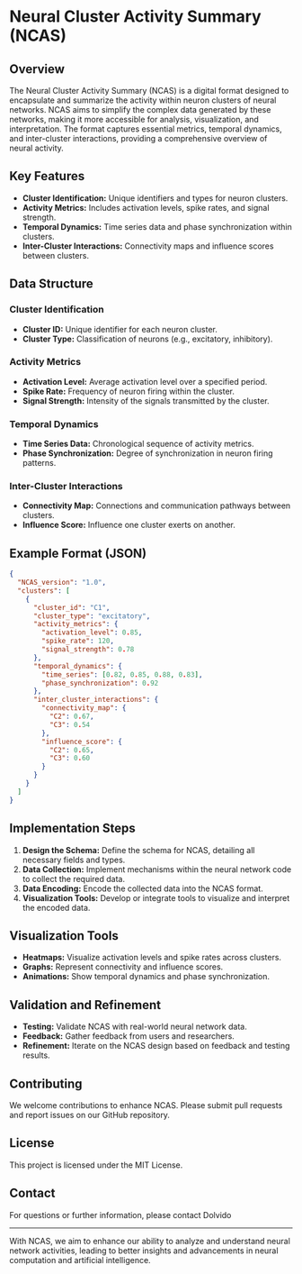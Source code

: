 # Neural Cluster Activity Summary (NCAS)

## Overview
The Neural Cluster Activity Summary (NCAS) is a digital format designed to encapsulate and summarize the activity within neuron clusters of neural networks. NCAS aims to simplify the complex data generated by these networks, making it more accessible for analysis, visualization, and interpretation. The format captures essential metrics, temporal dynamics, and inter-cluster interactions, providing a comprehensive overview of neural activity.

## Key Features
- **Cluster Identification:** Unique identifiers and types for neuron clusters.
- **Activity Metrics:** Includes activation levels, spike rates, and signal strength.
- **Temporal Dynamics:** Time series data and phase synchronization within clusters.
- **Inter-Cluster Interactions:** Connectivity maps and influence scores between clusters.

## Data Structure

### Cluster Identification
- **Cluster ID:** Unique identifier for each neuron cluster.
- **Cluster Type:** Classification of neurons (e.g., excitatory, inhibitory).

### Activity Metrics
- **Activation Level:** Average activation level over a specified period.
- **Spike Rate:** Frequency of neuron firing within the cluster.
- **Signal Strength:** Intensity of the signals transmitted by the cluster.

### Temporal Dynamics
- **Time Series Data:** Chronological sequence of activity metrics.
- **Phase Synchronization:** Degree of synchronization in neuron firing patterns.

### Inter-Cluster Interactions
- **Connectivity Map:** Connections and communication pathways between clusters.
- **Influence Score:** Influence one cluster exerts on another.

## Example Format (JSON)

```json
{
  "NCAS_version": "1.0",
  "clusters": [
    {
      "cluster_id": "C1",
      "cluster_type": "excitatory",
      "activity_metrics": {
        "activation_level": 0.85,
        "spike_rate": 120,
        "signal_strength": 0.78
      },
      "temporal_dynamics": {
        "time_series": [0.82, 0.85, 0.88, 0.83],
        "phase_synchronization": 0.92
      },
      "inter_cluster_interactions": {
        "connectivity_map": {
          "C2": 0.67,
          "C3": 0.54
        },
        "influence_score": {
          "C2": 0.65,
          "C3": 0.60
        }
      }
    }
  ]
}
```

## Implementation Steps
1. **Design the Schema:** Define the schema for NCAS, detailing all necessary fields and types.
2. **Data Collection:** Implement mechanisms within the neural network code to collect the required data.
3. **Data Encoding:** Encode the collected data into the NCAS format.
4. **Visualization Tools:** Develop or integrate tools to visualize and interpret the encoded data.

## Visualization Tools
- **Heatmaps:** Visualize activation levels and spike rates across clusters.
- **Graphs:** Represent connectivity and influence scores.
- **Animations:** Show temporal dynamics and phase synchronization.

## Validation and Refinement
- **Testing:** Validate NCAS with real-world neural network data.
- **Feedback:** Gather feedback from users and researchers.
- **Refinement:** Iterate on the NCAS design based on feedback and testing results.

## Contributing
We welcome contributions to enhance NCAS. Please submit pull requests and report issues on our GitHub repository.

## License
This project is licensed under the MIT License.

## Contact
For questions or further information, please contact Dolvido

---

With NCAS, we aim to enhance our ability to analyze and understand neural network activities, leading to better insights and advancements in neural computation and artificial intelligence.